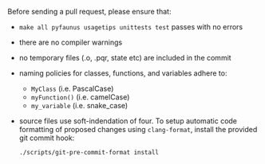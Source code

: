 Before sending a pull request, please ensure that:

- `make all pyfaunus usagetips unittests test` passes with no errors
- there are no compiler warnings
- no temporary files (.o, .pqr, state etc) are included in the commit
- naming policies for classes, functions, and variables adhere to:
  - `MyClass` (i.e. PascalCase)
  - `myFunction()` (i.e. camelCase)
  - `my_variable` (i.e. snake_case)
- source files use soft-indendation of four. To setup automatic
  code formatting of proposed changes using `clang-format`, install
  the provided git commit hook:

  ``` bash
  ./scripts/git-pre-commit-format install
  ```
